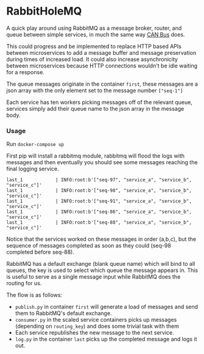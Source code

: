 # RabbitHoleMQ
A quick play around using RabbitMQ as a message broker, router, and queue between simple services, in much the same way [CAN Bus](https://en.wikipedia.org/wiki/CAN_bus) does.

This could progress and be implemented to replace HTTP based APIs between microservices to add a message buffer and message preservation during times of increased load. It could also increase asynchronicity between microservices because HTTP connections wouldn't be idle waiting for a response.

The queue messages originate in the container `first`, these messages are a json array with the only element set to the message number `["seq-1"]`

Each service has ten workers picking messages off of the relevant queue, services simply add their queue name to the json array in the message body.

### Usage
Run `docker-compose up`

First pip will install a rabbitmq module, rabbitmq will flood the logs with messages and then eventually you should see some messages reaching the final logging service.

```plain
last_1            | INFO:root:b'["seq-97", "service_a", "service_b", "service_c"]'
last_1            | INFO:root:b'["seq-98", "service_a", "service_b", "service_c"]'
last_1            | INFO:root:b'["seq-91", "service_a", "service_b", "service_c"]'
last_1            | INFO:root:b'["seq-86", "service_a", "service_b", "service_c"]'
last_1            | INFO:root:b'["seq-88", "service_a", "service_b", "service_c"]'
```
Notice that the services worked on these messages in order (a,b,c), but the sequence of messages completed as soon as they could (seq-98 completed before seq-88).

RabbitMQ has a default exchange (blank queue name) which will bind to all queues, the key is used to select which queue the message appears in. This is useful to serve as a single message input while RabbitMQ does the routing for us.

The flow is as follows:
* `publish.py` in container `first` will generate a load of messages and send them to RabbitMQ's default exchange.
* `consumer.py` in the scaled service containers picks up messages (depending on `routing_key`) and does some trivial task with them
* Each service republishes the new message to the next service.
* `log.py` in the container `last` picks up the completed message and logs it out.